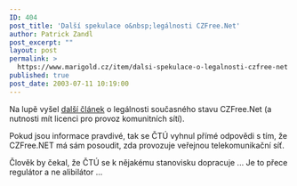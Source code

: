 ```yaml
---
ID: 404
post_title: 'Další spekulace o&nbsp;legálnosti CZFree.Net'
author: Patrick Zandl
post_excerpt: ""
layout: post
permalink: >
  https://www.marigold.cz/item/dalsi-spekulace-o-legalnosti-czfree-net
published: true
post_date: 2003-07-11 10:19:00
---
```

<P>Na lupě vyšel <A href="http://www.lupa.cz/clanek.php3?show=2922">další článek</A> o legálnosti současného stavu CZFree.Net (a nutnosti mít licenci pro provoz komunitních sítí). </P>
<P>Pokud jsou informace pravdivé, tak se ČTÚ vyhnul přímé odpovědi s tím, že CZFree.NET má sám posoudit, zda provozuje veřejnou telekomunikační síť. </P>
<P>Člověk by čekal, že ČTÚ se k nějakému stanovisku dopracuje ... Je to přece regulátor a ne alibilátor ...</P>